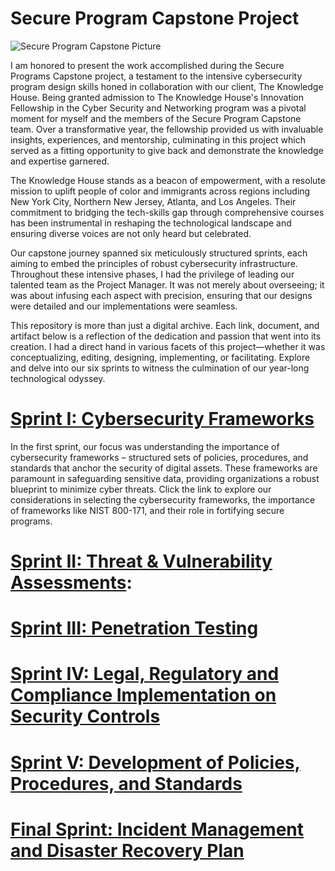 # Secure Program Capstone Project

![Secure Program Capstone Picture](https://github.com/jjperipheral/TKHSecureProgramCapstoneProject/blob/main/secprogramlogo.jpeg)

I am honored to present the work accomplished during the Secure Programs Capstone project, a testament to the intensive cybersecurity program design skills honed in collaboration with our client, The Knowledge House. Being granted admission to The Knowledge House's Innovation Fellowship in the Cyber Security and Networking program was a pivotal moment for myself and the members of the Secure Program Capstone team. Over a transformative year, the fellowship provided us with invaluable insights, experiences, and mentorship, culminating in this project which served as a fitting opportunity to give back and demonstrate the knowledge and expertise garnered.

The Knowledge House stands as a beacon of empowerment, with a resolute mission to uplift people of color and immigrants across regions including New York City, Northern New Jersey, Atlanta, and Los Angeles. Their commitment to bridging the tech-skills gap through comprehensive courses has been instrumental in reshaping the technological landscape and ensuring diverse voices are not only heard but celebrated.

Our capstone journey spanned six meticulously structured sprints, each aiming to embed the principles of robust cybersecurity infrastructure. Throughout these intensive phases, I had the privilege of leading our talented team as the Project Manager. It was not merely about overseeing; it was about infusing each aspect with precision, ensuring that our designs were detailed and our implementations were seamless.

This repository is more than just a digital archive. Each link, document, and artifact below is a reflection of the dedication and passion that went into its creation. I had a direct hand in various facets of this project—whether it was conceptualizing, editing, designing, implementing, or facilitating. Explore and delve into our six sprints to witness the culmination of our year-long technological odyssey.

# [Sprint I: Cybersecurity Frameworks](https://github.com/janepierresgithub/TKHSecureProgramCapstoneProject/blob/main/sprint1.md) 
In the first sprint, our focus was understanding the importance of cybersecurity frameworks – structured sets of policies, procedures, and standards that anchor the security of digital assets. These frameworks are paramount in safeguarding sensitive data, providing organizations a robust blueprint to minimize cyber threats. Click the link to explore our considerations in selecting the cybersecurity frameworks, the importance of frameworks like NIST 800-171, and their role in fortifying secure programs.

# [Sprint II: Threat & Vulnerability Assessments](https://github.com/janepierresgithub/TKHSecureProgramCapstoneProject/blob/main/sprint2.md): 

# [Sprint III: Penetration Testing](https://github.com/janepierresgithub/TKHSecureProgramCapstoneProject/blob/main/sprint3.md)

# [Sprint IV: Legal, Regulatory and Compliance Implementation on Security Controls](https://github.com/janepierresgithub/TKHSecureProgramCapstoneProject/blob/main/sprint4.md)

# [Sprint V: Development of Policies, Procedures, and Standards](https://github.com/janepierresgithub/TKHSecureProgramCapstoneProject/blob/main/sprint5.md)

# [Final Sprint: Incident Management and Disaster Recovery Plan](https://github.com/janepierresgithub/TKHSecureProgramCapstoneProject/blob/main/finalsprint)




